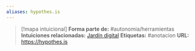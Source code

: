 ```yaml
---
aliases: hypothes.is
--- 
```

> [!mapa intuicional]
> **Forma parte de:** #autonomia/herramientas 
> **Intuiciones relacionadas:** [Jardín digital](Jardín%20digital.md)
> **Etiquetas:** #anotacion
> **URL:** https://hypothes.is

